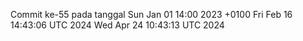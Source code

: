 Commit ke-55 pada tanggal Sun Jan 01 14:00 2023 +0100
Fri Feb 16 14:43:06 UTC 2024
Wed Apr 24 10:43:13 UTC 2024
